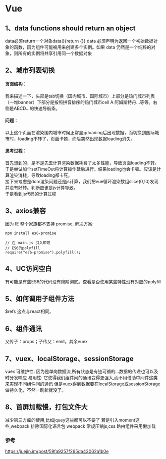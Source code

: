 # Vue

## 1、data functions should return an object
data必须return一个对象data(){return {}}
data 必须声明为返回一个初始数据对象的函数，因为组件可能被用来创建多个实例。如果 data 仍然是一个纯粹的对象，则所有的实例将共享引用同一个数据对象

## 2、城市列表切换
#### 页面结构：
我来描述一下，头部是tab切换（国内城市、国际城市）上部分是热门城市列表（一堆banner）下部分是按照拼音排序的热门城市cell  A 阿姆斯特丹...等等。右侧是ABCD...的快速导航条。
#### 问题：
以上这个页面在渲染国内城市时候正常显示loading后出现数据，而切换到国际城市时，loading不转了，页面卡顿，而后突然出现数据loading消失。
#### 思考过程：
首先想到的，是不是先去计算渲染数据耗费了太多性能，导致页面loading不转。于是尝试加个setTimeOut将计算操作延后进行。结果loading也会卡顿。应该是计算渲染消耗，导致loading都卡死。<br>
接下来考虑是dom渲染问题还是js计算，我们把vue循环渲染数组slice(0,10)发现并没有好转。判断应该是js计算导致。<br>
于是看到js代码的计算过程

## 3、axios兼容
因为 IE 整个家族都不支持 promise, 解决方案:
```
npm install es6-promise

// 在 main.js 引入即可
// ES6的polyfill
require("es6-promise").polyfill();
```

## 4、UC访问空白
有可能是有些ES6的代码没有降阶彻底。查看是否使用某些特性没有对应的polyfill

## 5、如何调用子组件方法
$refs  这点与react相同。

## 6、组件通讯
父传子：props；子传父：emit。其余vuex

## 7、vuex、localStorage、sessionStorage
vuex
可维护性: 因为是单向数据流,所有状态是有迹可循的...数据的传递也可以及时分发响应
易用性: 它使得我们组件间的通讯变得更强大,而不用借助中间件这类来实现不同组件间的通讯
但是vuex得到数据要在localStorage或sessionStorage做持久化，不然一刷新就没了。

## 8、首屏加载慢，打包文件大
减少第三方库的使用,比如jquey这些都可以不要了
若是引入moment这些,webpack 排除国际化语言包
webpack 常规压缩js,css
路由组件采用懒加载



### 参考
https://juejin.im/post/59fa9257f265da43062a1b0e










